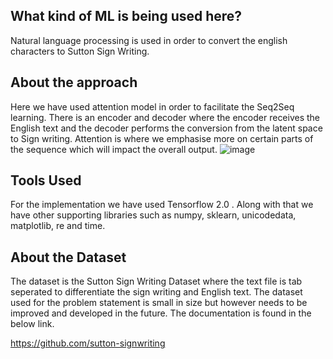 ## What kind of ML is being used here?
Natural language processing is used in order to convert the english characters to Sutton Sign Writing.

## About the approach
Here we have used attention model in order to facilitate the Seq2Seq learning. There is an encoder and decoder where the encoder receives the English text and the decoder performs the conversion from the latent space to Sign writing. Attention is where we emphasise more on certain parts of the sequence which will impact the overall output.
![image](https://www.tensorflow.org/images/seq2seq/attention_equation_1.jpg)

## Tools Used
For the implementation we have used Tensorflow 2.0 . Along with that we have other supporting libraries such as numpy, sklearn, unicodedata, matplotlib, re and time.

## About the Dataset
The dataset is the Sutton Sign Writing Dataset where the text file is tab seperated to differentiate the sign writing and English text. The dataset used for the problem statement is small in size but however needs to be improved and developed in the future. The documentation is found in the below link.

https://github.com/sutton-signwriting



